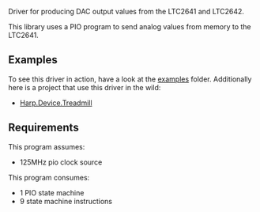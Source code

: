 Driver for producing DAC output values from the LTC2641 and LTC2642.

This library uses a PIO program to send analog values from memory to the LTC2641.

## Examples
To see this driver in action, have a look at the [examples](./examples) folder.
Additionally here is a project that use this driver in the wild:
* [Harp.Device.Treadmill](https://github.com/AllenNeuralDynamics/harp.device.treadmill)

## Requirements
This program assumes:
* 125MHz pio clock source

This program consumes:
* 1 PIO state machine
* 9 state machine instructions
